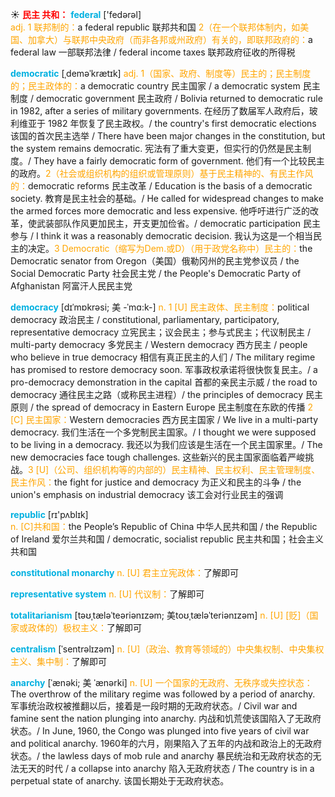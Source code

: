 ☀ <font color="red">**民主 共和：**</font>
<font color="sky blue">**federal**</font> ['fedərəl]  
<font color="orange">adj. 1 联邦制的：</font>a federal republic 联邦共和国 <font color="orange">2（在一个联邦体制内，如美国、加拿大）与联邦中央政府（而非各邦或州政府）有关的，即联邦政府的：</font>a federal law 一部联邦法律 / federal income taxes 联邦政府征收的所得税
            
<font color="sky blue">**democratic**</font> [ˌdeməˈkrætɪk]
<font color="orange">adj. 1（国家、政府、制度等）民主的；民主制度的；民主政体的：</font>a democratic country 民主国家 / a democratic system 民主制度 / democratic government 民主政府 / Bolivia returned to democratic rule in 1982, after a series of military governments. 在经历了数届军人政府后，玻利维亚于 1982 年恢复了民主政权。/ the country's first democratic elections 该国的首次民主选举 / There have been major changes in the constitution, but the system remains democratic. 宪法有了重大变更，但实行的仍然是民主制度。/ They have a fairly democratic form of government. 他们有一个比较民主的政府。<font color="orange">2（社会或组织机构的组织或管理原则）基于民主精神的、有民主作风的：</font>democratic reforms 民主改革 / Education is the basis of a democratic society. 教育是民主社会的基础。/ He called for widespread changes to make the armed forces more democratic and less expensive. 他呼吁进行广泛的改革，使武装部队作风更加民主，开支更加俭省。/ democratic participation 民主参与 / I think it was a reasonably democratic decision. 我认为这是一个相当民主的决定。<font color="orange">3 Democratic（缩写为Dem.或D）（用于政党名称中）民主的：</font>the Democratic senator from Oregon（美国）俄勒冈州的民主党参议员 / the Social Democratic Party 社会民主党 / the People's Democratic Party of Afghanistan 阿富汗人民民主党

<font color="sky blue">**democracy**</font> [dɪˈmɒkrəsi; 美 -ˈmɑ:k-]
<font color="orange">n. 1 [U] 民主政体、民主制度：</font>political democracy 政治民主 / constitutional, parliamentary, participatory, representative democracy 立宪民主；议会民主；参与式民主；代议制民主 / multi-party democracy 多党民主 / Western democracy 西方民主 / people who believe in true democracy 相信有真正民主的人们 / The military regime has promised to restore democracy soon. 军事政权承诺将很快恢复民主。/ a pro-democracy demonstration in the capital 首都的亲民主示威 / the road to democracy 通往民主之路（或称民主进程）/ the principles of democracy 民主原则 / the spread of democracy in Eastern Europe 民主制度在东欧的传播 <font color="orange">2 [C] 民主国家：</font>Western democracies 西方民主国家 / We live in a multi-party democracy. 我们生活在一个多党制民主国家。/ I thought we were supposed to be living in a democracy. 我还以为我们应该是生活在一个民主国家里。/ The new democracies face tough challenges. 这些新兴的民主国家面临着严峻挑战。<font color="orange">3 [U]（公司、组织机构等的内部的）民主精神、民主权利、民主管理制度、民主作风：</font>the fight for justice and democracy 为正义和民主的斗争 / the union's emphasis on industrial democracy 该工会对行业民主的强调

<font color="sky blue">**republic**</font> [rɪ'pʌblɪk]  
<font color="orange">n. [C]共和国：</font>the People’s Republic of China 中华人民共和国 / the Republic of Ireland 爱尔兰共和国 / democratic, socialist republic 民主共和国；社会主义共和国
           
<font color="sky blue">**constitutional monarchy**</font>
<font color="orange">n. [U] 君主立宪政体：</font>了解即可

<font color="sky blue">**representative system**</font>
<font color="orange">n. [U] 代议制：</font>了解即可

<font color="sky blue">**totalitarianism**</font> [təʊˌtæləˈteəriənɪzəm; 美toʊˌtæləˈteriənɪzəm]
<font color="orange">n. [U] [贬]（国家或政体的）极权主义：</font>了解即可

<font color="sky blue">**centralism**</font> [ˈsentrəlɪzəm]
<font color="orange">n. [U]（政治、教育等领域的）中央集权制、中央集权主义、集中制：</font>了解即可
           
<font color="sky blue">**anarchy**</font> [ˈænəki; 美 ˈænərki]
<font color="orange">n. [U] 一个国家的无政府、无秩序或失控状态：</font>The overthrow of the military regime was followed by a period of anarchy. 军事统治政权被推翻以后，接着是一段时期的无政府状态。/ Civil war and famine sent the nation plunging into anarchy. 内战和饥荒使该国陷入了无政府状态。/ In June, 1960, the Congo was plunged into five years of civil war and political anarchy. 1960年的六月，刚果陷入了五年的内战和政治上的无政府状态。/ the lawless days of mob rule and anarchy 暴民统治和无政府状态的无法无天的时代 / a collapse into anarchy 陷入无政府状态 / The country is in a perpetual state of anarchy. 该国长期处于无政府状态。


